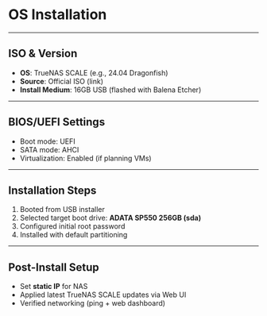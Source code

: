 # OS Installation

---

## ISO & Version
- **OS**: TrueNAS SCALE (e.g., 24.04 Dragonfish)
- **Source**: Official ISO (link)
- **Install Medium**: 16GB USB (flashed with Balena Etcher)

---

## BIOS/UEFI Settings
- Boot mode: UEFI
- SATA mode: AHCI
- Virtualization: Enabled (if planning VMs)

---

## Installation Steps
1. Booted from USB installer
2. Selected target boot drive: **ADATA SP550 256GB (sda)**
3. Configured initial root password
4. Installed with default partitioning

---

## Post-Install Setup
- Set **static IP** for NAS 
- Applied latest TrueNAS SCALE updates via Web UI
- Verified networking (ping + web dashboard)

